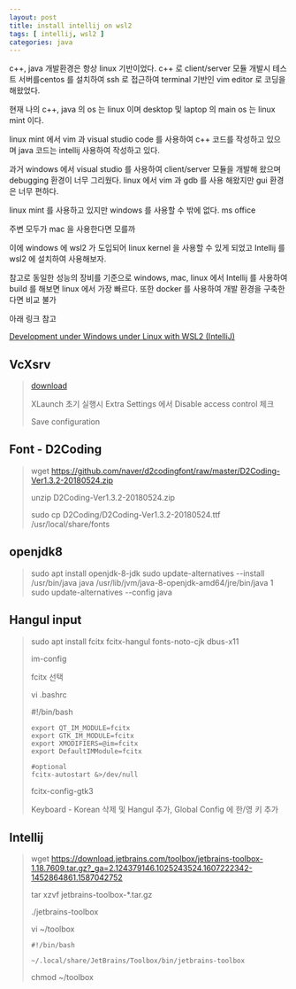```yaml
---
layout: post
title: install intellij on wsl2
tags: [ intellij, wsl2 ]
categories: java
---
```


c++, java 개발환경은 항상 linux 기반이었다. c++ 로 client/server 모듈 개발시 테스트 서버를centos 를 설치하여 ssh 로 접근하여 terminal 기반인 vim editor 로 코딩을 해왔었다.



현재 나의 c++, java 의 os 는 linux 이며 desktop 및 laptop 의 main os 는 linux mint 이다.

linux mint 에서 vim 과 visual studio code 를 사용하여 c++ 코드를 작성하고 있으며 java 코드는 intellij 사용하여 작성하고 있다.

과거 windows 에서 visual studio 를 사용하여 client/server 모듈을 개발해 왔으며 debugging 환경이 너무 그리웠다. linux 에서 vim 과 gdb 를 사용 해왔지만 gui 환경은 너무 편하다.

linux mint 를 사용하고 있지만 windows 를 사용할 수 밖에 없다. ms office

주변 모두가 mac 을 사용한다면 모를까

이에 windows 에 wsl2 가 도입되어 linux kernel 을 사용할 수 있게 되었고 Intellij 를  wsl2 에 설치하여 사용해보자.

참고로 동일한 성능의 장비를 기준으로 windows, mac, linux 에서 Intellij 를 사용하여 build 를 해보면 linux 에서 가장 빠르다. 또한 docker 를 사용하여 개발 환경을 구축한다면 비교 불가

아래 링크 참고

[Development under Windows under Linux with WSL2 (IntelliJ)](https://medium.com/@ragin/development-under-windows-under-linux-with-wsl2-intellij-860daf601b61)



## VcXsrv

> [download](https://sourceforge.net/projects/vcxsrv/files/latest/download)
>
> XLaunch 초기 실행시 Extra Settings 에서 Disable access control 체크
>
> Save configuration 

## Font - D2Coding

> wget https://github.com/naver/d2codingfont/raw/master/D2Coding-Ver1.3.2-20180524.zip
>
> unzip D2Coding-Ver1.3.2-20180524.zip
>
> sudo cp D2Coding/D2Coding-Ver1.3.2-20180524.ttf /usr/local/share/fonts

## openjdk8

> sudo apt install openjdk-8-jdk
> sudo update-alternatives --install /usr/bin/java java /usr/lib/jvm/java-8-openjdk-amd64/jre/bin/java 1
> sudo update-alternatives --config java

## Hangul input

> sudo apt install fcitx fcitx-hangul fonts-noto-cjk dbus-x11
>
> im-config
>
> fcitx 선택
>
> vi .bashrc
>
> #!/bin/bash
>
> ```
> export QT_IM_MODULE=fcitx
> export GTK_IM_MODULE=fcitx
> export XMODIFIERS=@im=fcitx
> export DefaultIMModule=fcitx
> 
> #optional
> fcitx-autostart &>/dev/null
> ```
>
> fcitx-config-gtk3
>
> Keyboard - Korean 삭제 및 Hangul 추가, Global Config 에 한/영 키 추가

## Intellij

> wget https://download.jetbrains.com/toolbox/jetbrains-toolbox-1.18.7609.tar.gz?_ga=2.124379146.1025243524.1607222342-1452864861.1587042752
>
> tar xzvf jetbrains-toolbox-*.tar.gz
>
> ./jetbrains-toolbox
>
> vi ~/toolbox
>
> ```
> #!/bin/bash
> 
> ~/.local/share/JetBrains/Toolbox/bin/jetbrains-toolbox
> ```
>
> chmod ~/toolbox